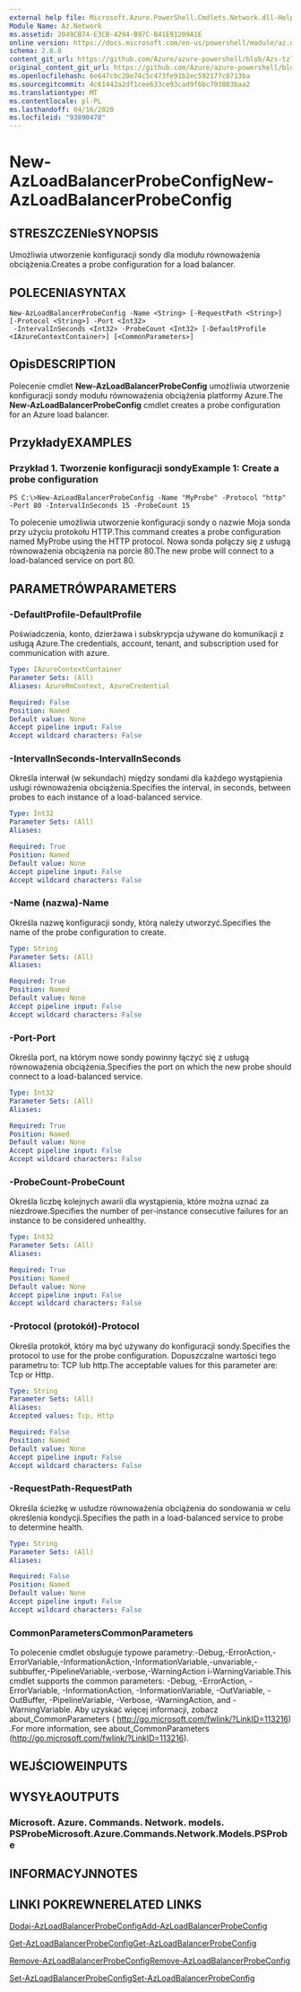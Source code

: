 ```yaml
---
external help file: Microsoft.Azure.PowerShell.Cmdlets.Network.dll-Help.xml
Module Name: Az.Network
ms.assetid: 2049CB74-E3CB-4294-B97C-B41E91209A1E
online version: https://docs.microsoft.com/en-us/powershell/module/az.network/new-azloadbalancerprobeconfig
schema: 2.0.0
content_git_url: https://github.com/Azure/azure-powershell/blob/Azs-tzl/src/Network/Network/help/New-AzLoadBalancerProbeConfig.md
original_content_git_url: https://github.com/Azure/azure-powershell/blob/Azs-tzl/src/Network/Network/help/New-AzLoadBalancerProbeConfig.md
ms.openlocfilehash: 6e647cbc20e74c5c473fe91b2ec592177c0713ba
ms.sourcegitcommit: 4c61442a2df1cee633ce93cad9f6bc793803baa2
ms.translationtype: MT
ms.contentlocale: pl-PL
ms.lasthandoff: 04/16/2020
ms.locfileid: "93890478"
---
```

# <span data-ttu-id="89dec-101">New-AzLoadBalancerProbeConfig</span><span class="sxs-lookup"><span data-stu-id="89dec-101">New-AzLoadBalancerProbeConfig</span></span>

## <span data-ttu-id="89dec-102">STRESZCZENIe</span><span class="sxs-lookup"><span data-stu-id="89dec-102">SYNOPSIS</span></span>
<span data-ttu-id="89dec-103">Umożliwia utworzenie konfiguracji sondy dla modułu równoważenia obciążenia.</span><span class="sxs-lookup"><span data-stu-id="89dec-103">Creates a probe configuration for a load balancer.</span></span>

## <span data-ttu-id="89dec-104">POLECENIA</span><span class="sxs-lookup"><span data-stu-id="89dec-104">SYNTAX</span></span>

```
New-AzLoadBalancerProbeConfig -Name <String> [-RequestPath <String>] [-Protocol <String>] -Port <Int32>
 -IntervalInSeconds <Int32> -ProbeCount <Int32> [-DefaultProfile <IAzureContextContainer>] [<CommonParameters>]
```

## <span data-ttu-id="89dec-105">Opis</span><span class="sxs-lookup"><span data-stu-id="89dec-105">DESCRIPTION</span></span>
<span data-ttu-id="89dec-106">Polecenie cmdlet **New-AzLoadBalancerProbeConfig** umożliwia utworzenie konfiguracji sondy modułu równoważenia obciążenia platformy Azure.</span><span class="sxs-lookup"><span data-stu-id="89dec-106">The **New-AzLoadBalancerProbeConfig** cmdlet creates a probe configuration for an Azure load balancer.</span></span>

## <span data-ttu-id="89dec-107">Przykłady</span><span class="sxs-lookup"><span data-stu-id="89dec-107">EXAMPLES</span></span>

### <span data-ttu-id="89dec-108">Przykład 1. Tworzenie konfiguracji sondy</span><span class="sxs-lookup"><span data-stu-id="89dec-108">Example 1: Create a probe configuration</span></span>
```
PS C:\>New-AzLoadBalancerProbeConfig -Name "MyProbe" -Protocol "http" -Port 80 -IntervalInSeconds 15 -ProbeCount 15
```

<span data-ttu-id="89dec-109">To polecenie umożliwia utworzenie konfiguracji sondy o nazwie Moja sonda przy użyciu protokołu HTTP.</span><span class="sxs-lookup"><span data-stu-id="89dec-109">This command creates a probe configuration named MyProbe using the HTTP protocol.</span></span>
<span data-ttu-id="89dec-110">Nowa sonda połączy się z usługą równoważenia obciążenia na porcie 80.</span><span class="sxs-lookup"><span data-stu-id="89dec-110">The new probe will connect to a load-balanced service on port 80.</span></span>

## <span data-ttu-id="89dec-111">PARAMETRÓW</span><span class="sxs-lookup"><span data-stu-id="89dec-111">PARAMETERS</span></span>

### <span data-ttu-id="89dec-112">-DefaultProfile</span><span class="sxs-lookup"><span data-stu-id="89dec-112">-DefaultProfile</span></span>
<span data-ttu-id="89dec-113">Poświadczenia, konto, dzierżawa i subskrypcja używane do komunikacji z usługą Azure.</span><span class="sxs-lookup"><span data-stu-id="89dec-113">The credentials, account, tenant, and subscription used for communication with azure.</span></span>

```yaml
Type: IAzureContextContainer
Parameter Sets: (All)
Aliases: AzureRmContext, AzureCredential

Required: False
Position: Named
Default value: None
Accept pipeline input: False
Accept wildcard characters: False
```

### <span data-ttu-id="89dec-114">-IntervalInSeconds</span><span class="sxs-lookup"><span data-stu-id="89dec-114">-IntervalInSeconds</span></span>
<span data-ttu-id="89dec-115">Określa interwał (w sekundach) między sondami dla każdego wystąpienia usługi równoważenia obciążenia.</span><span class="sxs-lookup"><span data-stu-id="89dec-115">Specifies the interval, in seconds, between probes to each instance of a load-balanced service.</span></span>

```yaml
Type: Int32
Parameter Sets: (All)
Aliases: 

Required: True
Position: Named
Default value: None
Accept pipeline input: False
Accept wildcard characters: False
```

### <span data-ttu-id="89dec-116">-Name (nazwa)</span><span class="sxs-lookup"><span data-stu-id="89dec-116">-Name</span></span>
<span data-ttu-id="89dec-117">Określa nazwę konfiguracji sondy, którą należy utworzyć.</span><span class="sxs-lookup"><span data-stu-id="89dec-117">Specifies the name of the probe configuration to create.</span></span>

```yaml
Type: String
Parameter Sets: (All)
Aliases: 

Required: True
Position: Named
Default value: None
Accept pipeline input: False
Accept wildcard characters: False
```

### <span data-ttu-id="89dec-118">-Port</span><span class="sxs-lookup"><span data-stu-id="89dec-118">-Port</span></span>
<span data-ttu-id="89dec-119">Określa port, na którym nowe sondy powinny łączyć się z usługą równoważenia obciążenia.</span><span class="sxs-lookup"><span data-stu-id="89dec-119">Specifies the port on which the new probe should connect to a load-balanced service.</span></span>

```yaml
Type: Int32
Parameter Sets: (All)
Aliases: 

Required: True
Position: Named
Default value: None
Accept pipeline input: False
Accept wildcard characters: False
```

### <span data-ttu-id="89dec-120">-ProbeCount</span><span class="sxs-lookup"><span data-stu-id="89dec-120">-ProbeCount</span></span>
<span data-ttu-id="89dec-121">Określa liczbę kolejnych awarii dla wystąpienia, które można uznać za niezdrowe.</span><span class="sxs-lookup"><span data-stu-id="89dec-121">Specifies the number of per-instance consecutive failures for an instance to be considered unhealthy.</span></span>

```yaml
Type: Int32
Parameter Sets: (All)
Aliases: 

Required: True
Position: Named
Default value: None
Accept pipeline input: False
Accept wildcard characters: False
```

### <span data-ttu-id="89dec-122">-Protocol (protokół)</span><span class="sxs-lookup"><span data-stu-id="89dec-122">-Protocol</span></span>
<span data-ttu-id="89dec-123">Określa protokół, który ma być używany do konfiguracji sondy.</span><span class="sxs-lookup"><span data-stu-id="89dec-123">Specifies the protocol to use for the probe configuration.</span></span>
<span data-ttu-id="89dec-124">Dopuszczalne wartości tego parametru to: TCP lub http.</span><span class="sxs-lookup"><span data-stu-id="89dec-124">The acceptable values for this parameter are: Tcp or Http.</span></span>

```yaml
Type: String
Parameter Sets: (All)
Aliases: 
Accepted values: Tcp, Http

Required: False
Position: Named
Default value: None
Accept pipeline input: False
Accept wildcard characters: False
```

### <span data-ttu-id="89dec-125">-RequestPath</span><span class="sxs-lookup"><span data-stu-id="89dec-125">-RequestPath</span></span>
<span data-ttu-id="89dec-126">Określa ścieżkę w usłudze równoważenia obciążenia do sondowania w celu określenia kondycji.</span><span class="sxs-lookup"><span data-stu-id="89dec-126">Specifies the path in a load-balanced service to probe to determine health.</span></span>

```yaml
Type: String
Parameter Sets: (All)
Aliases: 

Required: False
Position: Named
Default value: None
Accept pipeline input: False
Accept wildcard characters: False
```

### <span data-ttu-id="89dec-127">CommonParameters</span><span class="sxs-lookup"><span data-stu-id="89dec-127">CommonParameters</span></span>
<span data-ttu-id="89dec-128">To polecenie cmdlet obsługuje typowe parametry:-Debug,-ErrorAction,-ErrorVariable,-InformationAction,-InformationVariable,-unvariable,-subbuffer,-PipelineVariable,-verbose,-WarningAction i-WarningVariable.</span><span class="sxs-lookup"><span data-stu-id="89dec-128">This cmdlet supports the common parameters: -Debug, -ErrorAction, -ErrorVariable, -InformationAction, -InformationVariable, -OutVariable, -OutBuffer, -PipelineVariable, -Verbose, -WarningAction, and -WarningVariable.</span></span> <span data-ttu-id="89dec-129">Aby uzyskać więcej informacji, zobacz about_CommonParameters ( http://go.microsoft.com/fwlink/?LinkID=113216) .</span><span class="sxs-lookup"><span data-stu-id="89dec-129">For more information, see about_CommonParameters (http://go.microsoft.com/fwlink/?LinkID=113216).</span></span>

## <span data-ttu-id="89dec-130">WEJŚCIOWE</span><span class="sxs-lookup"><span data-stu-id="89dec-130">INPUTS</span></span>

## <span data-ttu-id="89dec-131">WYSYŁA</span><span class="sxs-lookup"><span data-stu-id="89dec-131">OUTPUTS</span></span>

### <span data-ttu-id="89dec-132">Microsoft. Azure. Commands. Network. models. PSProbe</span><span class="sxs-lookup"><span data-stu-id="89dec-132">Microsoft.Azure.Commands.Network.Models.PSProbe</span></span>

## <span data-ttu-id="89dec-133">INFORMACYJN</span><span class="sxs-lookup"><span data-stu-id="89dec-133">NOTES</span></span>

## <span data-ttu-id="89dec-134">LINKI POKREWNE</span><span class="sxs-lookup"><span data-stu-id="89dec-134">RELATED LINKS</span></span>

[<span data-ttu-id="89dec-135">Dodaj-AzLoadBalancerProbeConfig</span><span class="sxs-lookup"><span data-stu-id="89dec-135">Add-AzLoadBalancerProbeConfig</span></span>](./Add-AzLoadBalancerProbeConfig.md)

[<span data-ttu-id="89dec-136">Get-AzLoadBalancerProbeConfig</span><span class="sxs-lookup"><span data-stu-id="89dec-136">Get-AzLoadBalancerProbeConfig</span></span>](./Get-AzLoadBalancerProbeConfig.md)

[<span data-ttu-id="89dec-137">Remove-AzLoadBalancerProbeConfig</span><span class="sxs-lookup"><span data-stu-id="89dec-137">Remove-AzLoadBalancerProbeConfig</span></span>](./Remove-AzLoadBalancerProbeConfig.md)

[<span data-ttu-id="89dec-138">Set-AzLoadBalancerProbeConfig</span><span class="sxs-lookup"><span data-stu-id="89dec-138">Set-AzLoadBalancerProbeConfig</span></span>](./Set-AzLoadBalancerProbeConfig.md)


